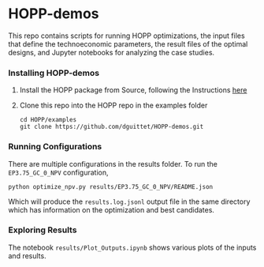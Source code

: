 # HOPP-demos

This repo contains scripts for running HOPP optimizations, the input files that define the technoeconomic parameters, the result files of the optimal designs, and Jupyter notebooks for analyzing the case studies.

### Installing HOPP-demos

1. Install the HOPP package from Source, following the Instructions [here](https://github.com/nrel/hopp#installing-from-source)

2. Clone this repo into the HOPP repo in the examples folder
   ```
   cd HOPP/examples
   git clone https://github.com/dguittet/HOPP-demos.git
   ```

### Running Configurations

There are multiple configurations in the results folder. To run the `EP3.75_GC_0_NPV` configuration,

```
python optimize_npv.py results/EP3.75_GC_0_NPV/README.json
```

Which will produce the `results.log.jsonl` output file in the same directory which has information on the optimization and best candidates.

### Exploring Results

The notebook `results/Plot_Outputs.ipynb` shows various plots of the inputs and results.
